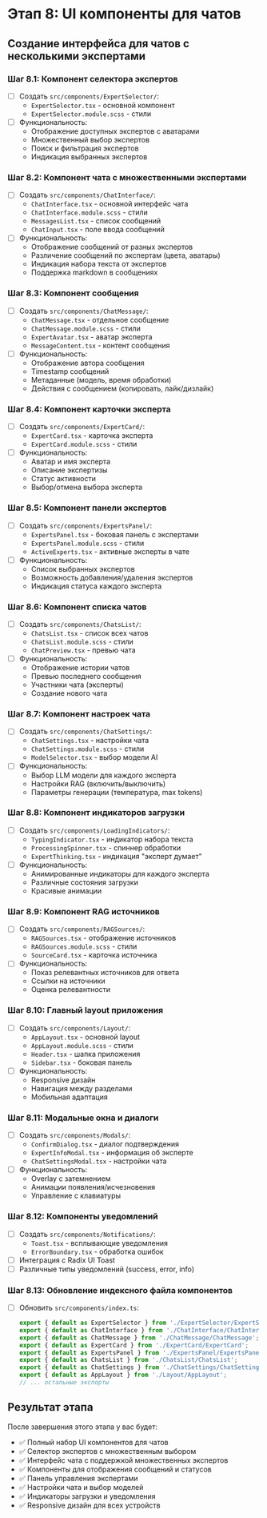 # Этап 8: UI компоненты для чатов

## Создание интерфейса для чатов с несколькими экспертами

### Шаг 8.1: Компонент селектора экспертов
- [ ] Создать `src/components/ExpertSelector/`:
  - `ExpertSelector.tsx` - основной компонент
  - `ExpertSelector.module.scss` - стили
- [ ] Функциональность:
  - Отображение доступных экспертов с аватарами
  - Множественный выбор экспертов
  - Поиск и фильтрация экспертов
  - Индикация выбранных экспертов

### Шаг 8.2: Компонент чата с множественными экспертами
- [ ] Создать `src/components/ChatInterface/`:
  - `ChatInterface.tsx` - основной интерфейс чата
  - `ChatInterface.module.scss` - стили
  - `MessagesList.tsx` - список сообщений
  - `ChatInput.tsx` - поле ввода сообщений
- [ ] Функциональность:
  - Отображение сообщений от разных экспертов
  - Различение сообщений по экспертам (цвета, аватары)
  - Индикация набора текста от экспертов
  - Поддержка markdown в сообщениях

### Шаг 8.3: Компонент сообщения
- [ ] Создать `src/components/ChatMessage/`:
  - `ChatMessage.tsx` - отдельное сообщение
  - `ChatMessage.module.scss` - стили
  - `ExpertAvatar.tsx` - аватар эксперта
  - `MessageContent.tsx` - контент сообщения
- [ ] Функциональность:
  - Отображение автора сообщения
  - Timestamp сообщений
  - Метаданные (модель, время обработки)
  - Действия с сообщением (копировать, лайк/дизлайк)

### Шаг 8.4: Компонент карточки эксперта
- [ ] Создать `src/components/ExpertCard/`:
  - `ExpertCard.tsx` - карточка эксперта
  - `ExpertCard.module.scss` - стили
- [ ] Функциональность:
  - Аватар и имя эксперта
  - Описание экспертизы
  - Статус активности
  - Выбор/отмена выбора эксперта

### Шаг 8.5: Компонент панели экспертов
- [ ] Создать `src/components/ExpertsPanel/`:
  - `ExpertsPanel.tsx` - боковая панель с экспертами
  - `ExpertsPanel.module.scss` - стили
  - `ActiveExperts.tsx` - активные эксперты в чате
- [ ] Функциональность:
  - Список выбранных экспертов
  - Возможность добавления/удаления экспертов
  - Индикация статуса каждого эксперта

### Шаг 8.6: Компонент списка чатов
- [ ] Создать `src/components/ChatsList/`:
  - `ChatsList.tsx` - список всех чатов
  - `ChatsList.module.scss` - стили
  - `ChatPreview.tsx` - превью чата
- [ ] Функциональность:
  - Отображение истории чатов
  - Превью последнего сообщения
  - Участники чата (эксперты)
  - Создание нового чата

### Шаг 8.7: Компонент настроек чата
- [ ] Создать `src/components/ChatSettings/`:
  - `ChatSettings.tsx` - настройки чата
  - `ChatSettings.module.scss` - стили
  - `ModelSelector.tsx` - выбор модели AI
- [ ] Функциональность:
  - Выбор LLM модели для каждого эксперта
  - Настройки RAG (включить/выключить)
  - Параметры генерации (температура, max tokens)

### Шаг 8.8: Компонент индикаторов загрузки
- [ ] Создать `src/components/LoadingIndicators/`:
  - `TypingIndicator.tsx` - индикатор набора текста
  - `ProcessingSpinner.tsx` - спиннер обработки
  - `ExpertThinking.tsx` - индикация "эксперт думает"
- [ ] Функциональность:
  - Анимированные индикаторы для каждого эксперта
  - Различные состояния загрузки
  - Красивые анимации

### Шаг 8.9: Компонент RAG источников
- [ ] Создать `src/components/RAGSources/`:
  - `RAGSources.tsx` - отображение источников
  - `RAGSources.module.scss` - стили
  - `SourceCard.tsx` - карточка источника
- [ ] Функциональность:
  - Показ релевантных источников для ответа
  - Ссылки на источники
  - Оценка релевантности

### Шаг 8.10: Главный layout приложения
- [ ] Создать `src/components/Layout/`:
  - `AppLayout.tsx` - основной layout
  - `AppLayout.module.scss` - стили
  - `Header.tsx` - шапка приложения
  - `Sidebar.tsx` - боковая панель
- [ ] Функциональность:
  - Responsive дизайн
  - Навигация между разделами
  - Мобильная адаптация

### Шаг 8.11: Модальные окна и диалоги
- [ ] Создать `src/components/Modals/`:
  - `ConfirmDialog.tsx` - диалог подтверждения
  - `ExpertInfoModal.tsx` - информация об эксперте
  - `ChatSettingsModal.tsx` - настройки чата
- [ ] Функциональность:
  - Overlay с затемнением
  - Анимации появления/исчезновения
  - Управление с клавиатуры

### Шаг 8.12: Компоненты уведомлений
- [ ] Создать `src/components/Notifications/`:
  - `Toast.tsx` - всплывающие уведомления
  - `ErrorBoundary.tsx` - обработка ошибок
- [ ] Интеграция с Radix UI Toast
- [ ] Различные типы уведомлений (success, error, info)

### Шаг 8.13: Обновление индексного файла компонентов
- [ ] Обновить `src/components/index.ts`:
  ```typescript
  export { default as ExpertSelector } from './ExpertSelector/ExpertSelector';
  export { default as ChatInterface } from './ChatInterface/ChatInterface';
  export { default as ChatMessage } from './ChatMessage/ChatMessage';
  export { default as ExpertCard } from './ExpertCard/ExpertCard';
  export { default as ExpertsPanel } from './ExpertsPanel/ExpertsPanel';
  export { default as ChatsList } from './ChatsList/ChatsList';
  export { default as ChatSettings } from './ChatSettings/ChatSettings';
  export { default as AppLayout } from './Layout/AppLayout';
  // ... остальные экспорты
  ```

## Результат этапа
После завершения этого этапа у вас будет:
- ✅ Полный набор UI компонентов для чатов
- ✅ Селектор экспертов с множественным выбором
- ✅ Интерфейс чата с поддержкой множественных экспертов
- ✅ Компоненты для отображения сообщений и статусов
- ✅ Панель управления экспертами
- ✅ Настройки чата и выбор моделей
- ✅ Индикаторы загрузки и уведомления
- ✅ Responsive дизайн для всех устройств